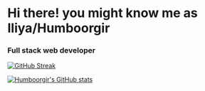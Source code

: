 # Hi there! you might know me as Iliya/Humboorgir

### Full stack web developer

[![GitHub Streak](https://github-readme-streak-stats.herokuapp.com?user=humboorgir&theme=dark)](https://git.io/streak-stats)

[![Humboorgir's GitHub stats](https://github-readme-stats-git-masterrstaa-rickstaa.vercel.app/api/top-langs/?username=humboorgir&theme=dracula)](https://github.com/anuraghazra/github-readme-stats)
